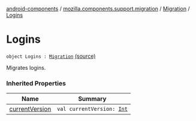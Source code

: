 [android-components](../../index.md) / [mozilla.components.support.migration](../index.md) / [Migration](index.md) / [Logins](./-logins.md)

# Logins

`object Logins : `[`Migration`](index.md) [(source)](https://github.com/mozilla-mobile/android-components/blob/master/components/support/migration/src/main/java/mozilla/components/support/migration/FennecMigrator.kt#L48)

Migrates logins.

### Inherited Properties

| Name | Summary |
|---|---|
| [currentVersion](current-version.md) | `val currentVersion: `[`Int`](https://kotlinlang.org/api/latest/jvm/stdlib/kotlin/-int/index.html) |
